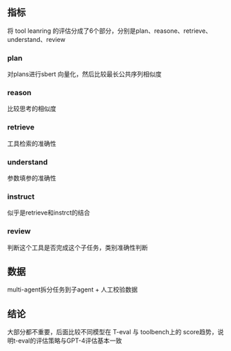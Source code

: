 

## 指标
将 tool leanring 的评估分成了6个部分，分别是plan、reasone、retrieve、understand、review

### plan
对plans进行sbert 向量化，然后比较最长公共序列相似度
### reason
比较思考的相似度
### retrieve
工具检索的准确性
### understand
参数填参的准确性
### instruct
似乎是retrieve和instrct的结合
### review
判断这个工具是否完成这个子任务，类别准确性判断

## 数据
multi-agent拆分任务到子agent + 人工校验数据

## 结论
大部分都不重要，后面比较不同模型在  T-eval 与 toolbench上的  score趋势，说明t-eval的评估策略与GPT-4评估基本一致
